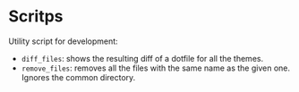 # Scritps

Utility script for development:

- `diff_files`: shows the resulting diff of a dotfile for all the themes.
- `remove_files`: removes all the files with the same name as the given one. Ignores the common directory.
